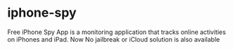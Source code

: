 # iphone-spy
Free iPhone Spy App is a monitoring application that tracks online activities on iPhones and iPad. Now No jailbreak or iCloud solution is also available
